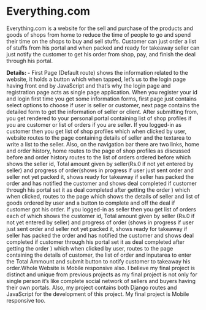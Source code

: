 # Everything.com

Everything.com is a website for the sell and purchase of the products and goods of shops from home to reduce the time of people to go and spend their time on the shops to buy and sell stuffs. Customer can just order a list of stuffs from his portal and when packed and ready for takeaway seller can just notify the customer to get his order from shop, pay, and finish the deal through his portal.

**Details: -**
First Page (Default route) shows the information related to the website, it holds a button which when tapped, let’s us to the login page having front end by JavaScript and that’s why the login page and registration page acts as single page application.
	When you register your id and login first time you get some information forms, first page just contains select options to choose if user is seller or customer, next page contains the detailed form to get the information of seller or client. After submitting from, you get rendered to your personal portal containing list of shop profiles if you are customer or list of orders if you are seller.
	If you logged-in as customer then you get list of shop profiles which when clicked by user, website routes to the page containing details of seller and the textarea to write a list to the seller. Also, on the navigation bar there are two links, home and order history, home routes to the page of shop profiles as discussed before and order history routes to the list of orders ordered before which shows the seller id, Total amount given by seller(Rs.0 if not yet entered by seller) and progress of order(shows in progress if user just sent order and seller not yet packed it, shows ready for takeaway if seller has packed the order and has notified the customer and shows deal completed if customer through his portal set it as deal completed after getting the order ) which when clicked, routes to the page which shows the details of seller and list of goods ordered by user and a button to complete and off the deal if customer got his order.
       If you logged-in as seller then you get list of orders each of which shows the customer id, Total amount given by seller (Rs.0 if not yet entered by seller) and progress of order (shows in progress if user just sent order and seller not yet packed it, shows ready for takeaway if seller has packed the order and has notified the customer and shows deal completed if customer through his portal set it as deal completed after getting the order ) which when clicked by user, routes to the page containing the details of customer, the list of order and inputarea to enter the Total Ammount and submit button to notify customer to takeaway his order.Whole Website is Mobile responsive also.
       I believe my final project is distinct and unique from previous projects as my final project is not only for single person it’s like complete social network of sellers and buyers having their own portals. Also, my project contains both Django routes and JavaScript for the development of this project. My final project is Mobile responsive too. 


